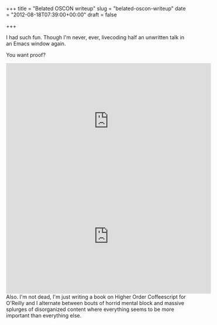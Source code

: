 +++
title = "Belated OSCON writeup"
slug = "belated-oscon-writeup"
date = "2012-08-18T07:39:00+00:00"
draft = false

+++

I had such fun. Though I'm never, ever, livecoding half an unwritten talk in an Emacs window again.

You want proof?

<iframe width="560" height="315" src="http://www.youtube.com/embed/iCsFh_deLMM" frameborder="0" allowfullscreen>
</iframe>
<iframe width="560" height="315" src="http://www.youtube.com/embed/5hKQ0nNSYB4" frameborder="0" allowfullscreen>
</iframe>
Also. I'm not dead, I'm just writing a book on Higher Order Coffeescript for O'Reilly and I alternate between bouts of horrid mental block and massive splurges of disorganized content where everything seems to be more important than everything else.
